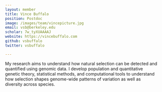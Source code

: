 ```yaml
---
layout: member
title: Vince Buffalo
position: Postdoc
image: /images/team/vincepicture.jpg
email: vsb@berkeley.edu
scholar: 7w_tyXUAAAAJ
website: https://vincebuffalo.com
github: vsbuffalo
twitter: vsbuffalo

---
```



My research aims to understand how natural selection can be detected and quantified using genomic data. 
I develop population and quantitative genetic theory, statistical methods, and computational tools to understand how 
selection shapes genome-wide patterns of variation as well as diversity across species.
